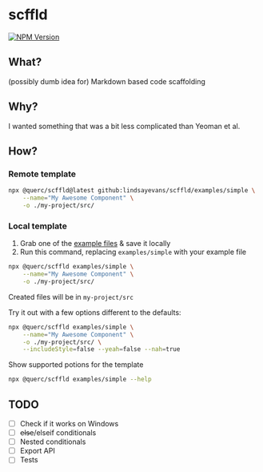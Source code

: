 # scffld

[![NPM Version](https://img.shields.io/npm/v/%40querc%2Fscffld)](https://www.npmjs.com/package/@querc/scffld)

## What?

(possibly dumb idea for) Markdown based code scaffolding

## Why?

I wanted something that was a bit less complicated than Yeoman et al.

## How?

### Remote template

```sh
npx @querc/scffld@latest github:lindsayevans/scffld/examples/simple \
    --name="My Awesome Component" \
    -o ./my-project/src/
```

### Local template

1. Grab one of the [example files](./examples) & save it locally
2. Run this command, replacing `examples/simple` with your example file

```sh
npx @querc/scffld examples/simple \
    --name="My Awesome Component" \
    -o ./my-project/src/
```

Created files will be in `my-project/src`

Try it out with a few options different to the defaults:

```sh
npx @querc/scffld examples/simple \
    --name="My Awesome Component" \
    -o ./my-project/src/ \
    --includeStyle=false --yeah=false --nah=true
```

Show supported potions for the template

```sh
npx @querc/scffld examples/simple --help
```

## TODO

- [ ] Check if it works on Windows
- [ ] ~~else~~/elseif conditionals
- [ ] Nested conditionals
- [ ] Export API
- [ ] Tests
